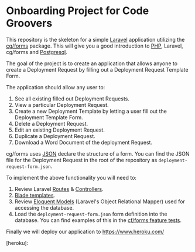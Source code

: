 # Onboarding Project for Code Groovers

This repository is the skeleton for a simple [Laravel](laravel) application utilizing the [cg/forms](cg-forms) package. This will give you a good introduction to [PHP](php), Laravel, cg/forms and [Postgresql](postgresql).

The goal of the project is to create an application that allows anyone to create a Deployment Request by filling out a Deployment Request Template Form. 

The application should allow any user to:

1. See all existing filled out Deployment Requests.
2. View a particular Deployment Request.
3. Create a new Deployment Template by letting a user fill out the Deployment Template Form.
4. Delete a Deployment Request. 
5. Edit an existing Deployment Request.
6. Duplicate a Deployment Request.
6. Download a Word Document of the deployment Request.

cg/forms uses [JSON](json) declare the structure of a form. You can find the JSON file for the Deployment Request in the root of the repository as `deployment-request-form.json`.

To implement the above functionality you will need to:

1. Review Laravel [Routes](laravel-routing) & [Controllers](laravel-controllers).
2. [Blade templates](blade-templates).
2. Review [Eloquent Models](laravel-orm) (Laravel's Object Relational Mapper) used for accessing the database.
3. Load the `deployment-request-form.json` form definition into the database. You can find examples of this in the [cf/forms feature tests](https://github.com/RHUL-CS-Projects/CG_Laravel_Forms/blob/v0.1/tests/Feature/Test_View_EditForm.php#L25).

Finally we will deploy our application to https://www.heroku.com/

[laravel]: https://laravel.com/docs/5.8
[cg-forms]:
[php]:
[postgresql]:
[json]:
[laravel-routing]: https://laravel.com/docs/5.8/routing#basic-routing
[laravel-controllers]: https://laravel.com/docs/5.8/controllers#defining-controllers
[blade-templates]: https://laravel.com/docs/5.8/blade
[laravel-orm]: https://laravel.com/docs/5.8/eloquent#retrieving-models
[heroku]:
